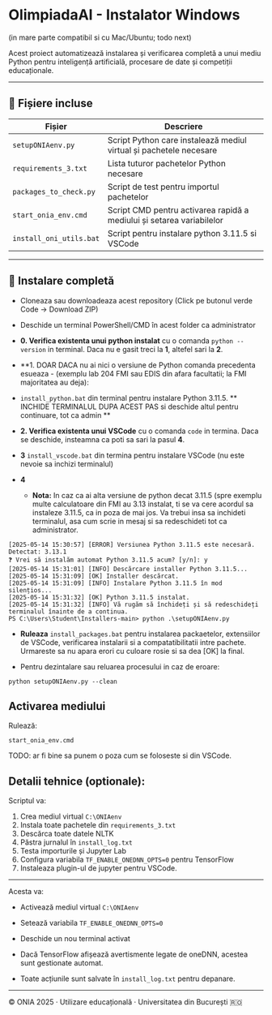 
# OlimpiadaAI - Instalator Windows 
(in mare parte compatibil si cu Mac/Ubuntu; todo next)

Acest proiect automatizează instalarea și verificarea completă a unui mediu Python pentru inteligență artificială, procesare de date și competiții educaționale.

---

## 📁 Fișiere incluse

| Fișier                       | Descriere                                                                 |
|------------------------------|---------------------------------------------------------------------------|
| `setupONIAenv.py`            | Script Python care instalează mediul virtual și pachetele necesare        |
| `requirements_3.txt`         | Lista tuturor pachetelor Python necesare                                  |
| `packages_to_check.py`       | Script de test pentru importul pachetelor                                 |
| `start_onia_env.cmd`         | Script CMD pentru activarea rapidă a mediului și setarea variabilelor     |
| `install_oni_utils.bat`      | Script pentru instalare python 3.11.5 si VSCode                           |

---
## 🔄 Instalare completă
- Cloneaza sau downloadeaza acest repository (Click pe butonul verde Code -> Download ZIP)
- Deschide un terminal PowerShell/CMD în acest folder ca administrator

- **0. Verifica existenta unui python instalat**  cu o comanda ```python --version``` in terminal. Daca nu e gasit treci la **1**, altefel sari la **2**.
- **1. DOAR DACA nu ai nici o versiune de Python comanda precedenta esueaza  - (exemplu lab 204 FMI sau EDIS din afara facultatii; la FMI majoritatea au deja):
- ```install_python.bat``` din terminal pentru instalare Python 3.11.5.
   ** INCHIDE TERMINALUL DUPA ACEST PAS si deschide altul pentru continuare, tot ca admin **

- **2. Verifica existenta unui VSCode** cu o comanda ```code``` in termina. Daca se deschide, insteamna ca poti sa sari la pasul **4**.
- **3** ```install_vscode.bat``` din termina pentru instalare VSCode (nu este nevoie sa inchizi terminalul)
- **4**
     - **Nota:** In caz ca ai alta versiune de python decat 3.11.5 (spre exemplu multe calculatoare din FMI au 3.13 instalat, ti se va cere acordul sa instaleze 3.11.5, ca in poza de mai jos. Va trebui insa sa inchideti terminalul, asa cum scrie in mesaj si sa redeschideti tot ca administrator.

```
[2025-05-14 15:30:57] [ERROR] Versiunea Python 3.11.5 este necesară. Detectat: 3.13.1
❓ Vrei să instalăm automat Python 3.11.5 acum? [y/n]: y
[2025-05-14 15:31:01] [INFO] Descărcare installer Python 3.11.5...
[2025-05-14 15:31:09] [OK] Installer descărcat.
[2025-05-14 15:31:09] [INFO] Instalare Python 3.11.5 în mod silențios...
[2025-05-14 15:31:32] [OK] Python 3.11.5 instalat.
[2025-05-14 15:31:32] [INFO] Vă rugăm să închideți și să redeschideți terminalul înainte de a continua.
PS C:\Users\Student\Installers-main> python .\setupONIAenv.py
```

- **Ruleaza** ```install_packages.bat``` pentru instalarea packaetelor, extensiilor de VSCode, verificarea instalarii si a compatatibilitatii intre pachete. Urmareste sa nu apara erori cu culoare rosie si sa dea [OK] la final.
  

- Pentru dezintalare sau reluarea procesului in caz de eroare:
```
python setupONIAenv.py --clean
```


##  Activarea mediului

Rulează:

```
start_onia_env.cmd
```
TODO: ar fi bine sa punem o poza cum se foloseste si din VSCode.


## Detalii tehnice (optionale):

Scriptul va:

1. Crea mediul virtual `C:\ONIAenv`
2. Instala toate pachetele din `requirements_3.txt`
3. Descărca toate datele NLTK
4. Păstra jurnalul în `install_log.txt`
5. Testa importurile și Jupyter Lab
6. Configura variabila `TF_ENABLE_ONEDNN_OPTS=0` pentru TensorFlow
7. Instaleaza plugin-ul de jupyter pentru VSCode.
---

Acesta va:

- Activează mediul virtual `C:\ONIAenv`
- Setează variabila `TF_ENABLE_ONEDNN_OPTS=0`
- Deschide un nou terminal activat

- Dacă TensorFlow afișează avertismente legate de oneDNN, acestea sunt gestionate automat.
- Toate acțiunile sunt salvate în `install_log.txt` pentru depanare.

---

© ONIA 2025 · Utilizare educațională · Universitatea din București 🇷🇴
